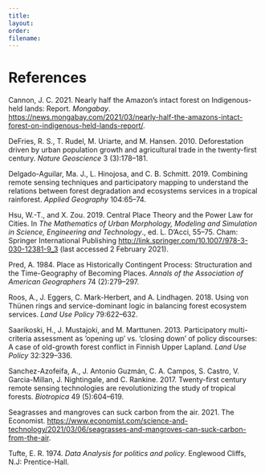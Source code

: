 ```yaml
---
title:
layout:
order:
filename:
---
```


# References

Cannon, J. C. 2021. Nearly half the Amazon’s intact forest on Indigenous-held lands: Report. *Mongabay*. https://news.mongabay.com/2021/03/nearly-half-the-amazons-intact-forest-on-indigenous-held-lands-report/.

DeFries, R. S., T. Rudel, M. Uriarte, and M. Hansen. 2010. Deforestation driven by urban population growth and agricultural trade in the twenty-first century. *Nature Geoscience* 3 (3):178–181.

Delgado-Aguilar, Ma. J., L. Hinojosa, and C. B. Schmitt. 2019. Combining remote sensing techniques and participatory mapping to understand the relations between forest degradation and ecosystems services in a tropical rainforest. *Applied Geography* 104:65–74.

Hsu, W.-T., and X. Zou. 2019. Central Place Theory and the Power Law for Cities. In *The Mathematics of Urban Morphology, Modeling and Simulation in Science, Engineering and Technology*., ed. L. D’Acci, 55–75. Cham: Springer International Publishing http://link.springer.com/10.1007/978-3-030-12381-9_3 (last accessed 2 February 2021).

Pred, A. 1984. Place as Historically Contingent Process: Structuration and the Time-Geography of Becoming Places. *Annals of the Association of American Geographers* 74 (2):279–297.

Roos, A., J. Eggers, C. Mark-Herbert, and A. Lindhagen. 2018. Using von Thünen rings and service-dominant logic in balancing forest ecosystem services. *Land Use Policy* 79:622–632.

Saarikoski, H., J. Mustajoki, and M. Marttunen. 2013. Participatory multi-criteria assessment as ‘opening up’ vs. ‘closing down’ of policy discourses: A case of old-growth forest conflict in Finnish Upper Lapland. *Land Use Policy* 32:329–336.

Sanchez-Azofeifa, A., J. Antonio Guzmán, C. A. Campos, S. Castro, V. Garcia-Millan, J. Nightingale, and C. Rankine. 2017. Twenty-first century remote sensing technologies are revolutionizing the study of tropical forests. *Biotropica* 49 (5):604–619.

Seagrasses and mangroves can suck carbon from the air. 2021. The Economist. https://www.economist.com/science-and-technology/2021/03/06/seagrasses-and-mangroves-can-suck-carbon-from-the-air.

Tufte, E. R. 1974. *Data Analysis for politics and policy*. Englewood Cliffs, N.J: Prentice-Hall.
